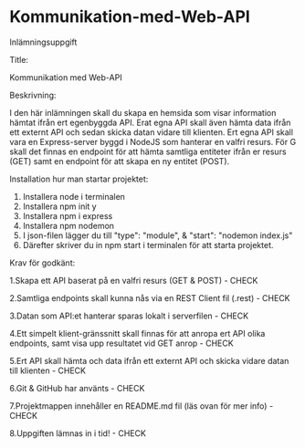# Kommunikation-med-Web-API
Inlämningsuppgift 

Title:

Kommunikation med Web-API 


Beskrivning:

I den här inlämningen skall du skapa en hemsida som visar information hämtat ifrån ert egenbyggda API. Erat egna API skall även hämta data ifrån ett externt API och sedan skicka datan vidare till klienten. Ert egna API skall vara en Express-server byggd i NodeJS som hanterar en valfri resurs. För G skall det finnas en endpoint för att hämta samtliga entiteter ifrån er resurs (GET) samt en endpoint för att skapa en ny entitet (POST). 


Installation hur man startar projektet: 
1. Installera node i terminalen
2. Installera npm init y 
3. Installera npm i express
4. Installera npm nodemon
5. I json-filen lägger du till "type": "module", & "start": "nodemon index.js"
6. Därefter skriver du in npm start i terminalen för att starta projektet.


Krav för godkänt:

1.Skapa ett API baserat på en valfri resurs (GET & POST) - CHECK

2.Samtliga endpoints skall kunna nås via en REST Client fil (.rest) - CHECK

3.Datan som API:et hanterar sparas lokalt i serverfilen - CHECK

4.Ett simpelt klient-gränssnitt skall finnas för att anropa ert API olika endpoints, samt visa upp resultatet vid GET anrop - CHECK

5.Ert API skall hämta och data ifrån ett externt API och skicka vidare datan till klienten - CHECK

6.Git & GitHub har använts - CHECK

7.Projektmappen innehåller en README.md fil (läs ovan för mer info) - CHECK

8.Uppgiften lämnas in i tid! - CHECK
